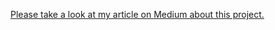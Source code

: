 [Please take a look at my article on Medium about this project.](https://breim.medium.com/how-to-integrate-chatgpt-with-your-own-data-7c94c56dac21)
